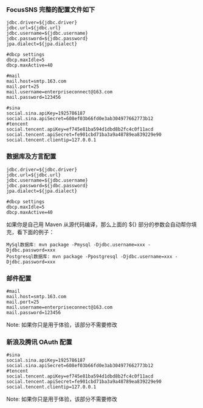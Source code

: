 ### FocusSNS 完整的配置文件如下 ###
```
jdbc.driver=${jdbc.driver}
jdbc.url=${jdbc.url}
jdbc.username=${jdbc.username}
jdbc.password=${jdbc.password}
jpa.dialect=${jpa.dialect}

#dbcp settings
dbcp.maxIdle=5
dbcp.maxActive=40

#mail
mail.host=smtp.163.com
mail.port=25
mail.username=enterpriseconnect@163.com
mail.password=123456

#sina
social.sina.apiKey=1925786187
social.sina.apiSecret=608ef03b66fd0e3ab304977662773b12
#tencent
social.tencent.apiKey=ef745e81ba594d1dbd8b2fc4c0f11acd
social.tencent.apiSecret=fe901cbd71ba3a9a48789ea839229e90
social.tencent.clientip=127.0.0.1
```

### 数据库及方言配置 ###
```
jdbc.driver=${jdbc.driver}
jdbc.url=${jdbc.url}
jdbc.username=${jdbc.username}
jdbc.password=${jdbc.password}
jpa.dialect=${jpa.dialect}

#dbcp settings
dbcp.maxIdle=5
dbcp.maxActive=40
```

如果你是自己用 Maven 从源代码编译，那么上面的 ${} 部分的参数会自动帮你填充，看下面的例子：
```
MySql数据库: mvn package -Pmysql -Djdbc.username=xxx -Djdbc.password=xxx
Postgresql数据库: mvn package -Ppostgresql -Djdbc.username=xxx -Djdbc.password=xxx
```

### 邮件配置 ###
```
#mail
mail.host=smtp.163.com
mail.port=25
mail.username=enterpriseconnect@163.com
mail.password=123456
```

Note: 如果你只是用于体验，该部分不需要修改

### 新浪及腾讯 OAuth 配置 ###
```
#sina
social.sina.apiKey=1925786187
social.sina.apiSecret=608ef03b66fd0e3ab304977662773b12
#tencent
social.tencent.apiKey=ef745e81ba594d1dbd8b2fc4c0f11acd
social.tencent.apiSecret=fe901cbd71ba3a9a48789ea839229e90
social.tencent.clientip=127.0.0.1
```

Note: 如果你只是用于体验，该部分不需要修改